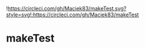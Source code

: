 !https://circleci.com/gh/Maciek83/makeTest.svg?style=svg!:https://circleci.com/gh/Maciek83/makeTest
# makeTest
